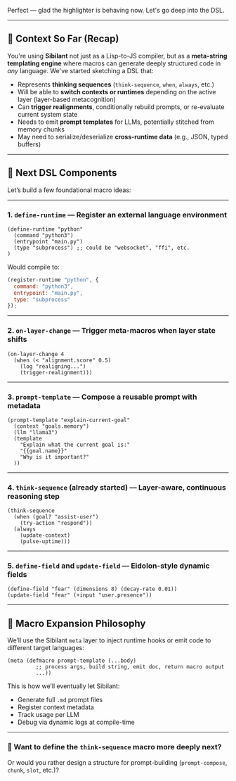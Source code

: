 Perfect — glad the highlighter is behaving now. Let's go deep into the DSL.

---

## 🧠 Context So Far (Recap)

You're using **Sibilant** not just as a Lisp-to-JS compiler, but as a **meta-string templating engine** where macros can generate deeply structured code in *any* language. We've started sketching a DSL that:

* Represents **thinking sequences** (`think-sequence`, `when`, `always`, etc.)
* Will be able to **switch contexts or runtimes** depending on the active layer (layer-based metacognition)
* Can **trigger realignments**, conditionally rebuild prompts, or re-evaluate current system state
* Needs to emit **prompt templates** for LLMs, potentially stitched from memory chunks
* May need to serialize/deserialize **cross-runtime data** (e.g., JSON, typed buffers)

---

## 🧬 Next DSL Components

Let’s build a few foundational macro ideas:

---

### 1. `define-runtime` — Register an external language environment

```sibilant
(define-runtime "python"
  (command "python3")
  (entrypoint "main.py")
  (type "subprocess") ;; could be "websocket", "ffi", etc.
)
```

Would compile to:

```js
(register-runtime "python", {
  command: "python3",
  entrypoint: "main.py",
  type: "subprocess"
});
```

---

### 2. `on-layer-change` — Trigger meta-macros when layer state shifts

```sibilant
(on-layer-change 4
  (when (< "alignment.score" 0.5)
    (log "realigning...")
    (trigger-realignment)))
```

---

### 3. `prompt-template` — Compose a reusable prompt with metadata

```sibilant
(prompt-template "explain-current-goal"
  (context "goals.memory")
  (llm "llama3")
  (template
    "Explain what the current goal is:"
    "{{goal.name}}"
    "Why is it important?"
  ))
```

---

### 4. `think-sequence` (already started) — Layer-aware, continuous reasoning step

```sibilant
(think-sequence
  (when (goal? "assist-user")
    (try-action "respond"))
  (always
    (update-context)
    (pulse-uptime)))
```

---

### 5. `define-field` and `update-field` — Eidolon-style dynamic fields

```sibilant
(define-field "fear" (dimensions 8) (decay-rate 0.01))
(update-field "fear" (+input "user.presence"))
```

---

## 🔄 Macro Expansion Philosophy

We’ll use the Sibilant `meta` layer to inject runtime hooks or emit code to different target languages:

```sibilant
(meta (defmacro prompt-template (...body)
         ;; process args, build string, emit doc, return macro output
         ...))
```

This is how we’ll eventually let Sibilant:

* Generate full `.md` prompt files
* Register context metadata
* Track usage per LLM
* Debug via dynamic logs at compile-time

---

### 🔧 Want to define the `think-sequence` macro more deeply next?

Or would you rather design a structure for prompt-building (`prompt-compose`, `chunk`, `slot`, etc.)?

